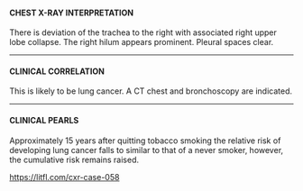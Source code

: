 #### CHEST X-RAY INTERPRETATION
There is deviation of the trachea to the right with associated right upper lobe collapse. The right hilum appears prominent. Pleural spaces clear.

---------------
#### CLINICAL CORRELATION
This is likely to be lung cancer. A CT chest and bronchoscopy are indicated.

---------------
#### CLINICAL PEARLS
Approximately 15 years after quitting tobacco smoking the relative risk of developing lung cancer falls to similar to that of a never smoker, however, the cumulative risk remains raised.


<https://litfl.com/cxr-case-058>